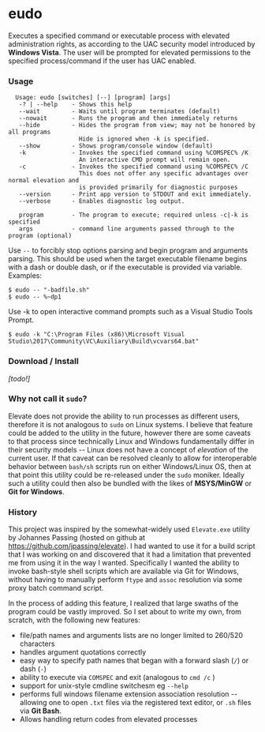 # eudo

Executes a specified command or executable process with elevated administration rights, as according to the UAC security model
introduced by **Windows Vista**.  The user will be prompted for elevated permissions to the specified process/command if
the user has UAC enabled.

### Usage

```
  Usage: eudo [switches] [--] [program] [args]
   -? | --help    - Shows this help
   --wait         - Waits until program terminates (default)
   --nowait       - Runs the program and then immediately returns
   --hide         - Hides the program from view; may not be honored by all programs
                    Hide is ignored when -k is specified.
   --show         - Shows program/console window (default)
   -k             - Invokes the specified command using %COMSPEC% /K
                    An interactive CMD prompt will remain open.
   -c             - Invokes the specified command using %COMSPEC% /C
                    This does not offer any specific advantages over normal elevation and
                    is provided primarily for diagnostic purposes
   --version      - Print app version to STDOUT and exit immediately.
   --verbose      - Enables diagnostic log output.
  
   program        - The program to execute; required unless -c|-k is specified
   args           - command line arguments passed through to the program (optional)
```

Use `--` to forcibly stop options parsing and begin program and arguments parsing.  This should be used when the target
executable filename begins with a dash or double dash, or if the executable is provided via variable.  Examples:

    $ eudo -- "-badfile.sh"
    $ eudo -- %~dp1

Use -k to open interactive command prompts such as a Visual Studio Tools Prompt.

    $ eudo -k "C:\Program Files (x86)\Microsoft Visual Studio\2017\Community\VC\Auxiliary\Build\vcvars64.bat"

### Download / Install

*[todo!]*

### Why not call it `sudo`?

Elevate does not provide the ability to run processes as different users, therefore it is not analogous to `sudo` on Linux
systems. I believe that feature could be added to the utility in the future, however there are some caveats to that process
since technically Linux and Windows fundamentally differ in their security models -- Linux does not have a concept of *elevation*
of the current user.  If that caveat can be resolved cleanly to allow for interoperable behavior between `bash/sh` scripts run on
either Windows/Linux OS, then at that point this utility could be re-released under the `sudo` moniker.  Ideally such a utility
could then also be bundled with the likes of **MSYS/MinGW** or **Git for Windows**. 

### History

This project was inspired by the somewhat-widely used `Elevate.exe` utility by Johannes Passing (hosted on github at https://github.com/jpassing/elevate).
I had wanted to use it for a build script that I was working on and discovered that it had a limitation that prevented me from using
it in the way I wanted. Specifically I wanted the ability to invoke bash-style shell scripts which are available via Git for Windows,
without having to manually perform `ftype` and `assoc` resolution via some proxy batch command script.

In the process of adding this feature, I realized that large swaths of the program could be vastly improved.  So I set about to write
my own, from scratch, with the following new features:

* file/path names and arguments lists are no longer limited to 260/520 characters
* handles argument quotations correctly
* easy way to specify path names that began with a forward slash (`/`) or dash (`-`)
* ability to execute via `COMSPEC` and exit (analogous to `cmd /c` )
* support for unix-style cmdline switchesm eg `--help`
* performs full windows filename extension association resolution -- allowing one to open `.txt` files via the registered text
  editor, or `.sh` files via **Git Bash**.
* Allows handling return codes from elevated processes



